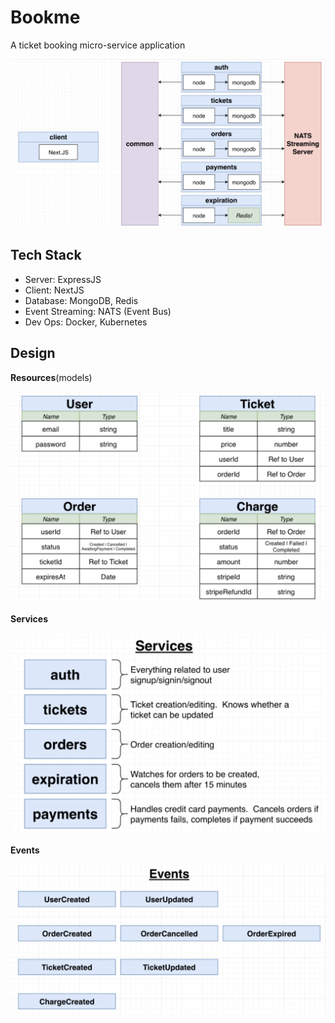 # Bookme

A ticket booking micro-service application

![architecture](./images/architecture.png)

## Tech Stack

- Server: ExpressJS
- Client: NextJS
- Database: MongoDB, Redis
- Event Streaming: NATS (Event Bus)
- Dev Ops: Docker, Kubernetes

## Design

**Resources**(models)

![resources](./images/resources.png)

**Services**

![services](./images/services.png)

**Events**

![events](./images/events.png)
